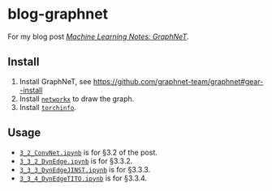 # blog-graphnet

For my blog post [_Machine Learning Notes: GraphNeT_](https://chenli2049.github.io/posts/20230910-machine-learning-notes-graphnet/).

## Install

1. Install GraphNeT, see https://github.com/graphnet-team/graphnet#gear--install
2. Install [`networkx`](https://github.com/networkx/networkx) to draw the graph.
3. Install [`torchinfo`](https://github.com/TylerYep/torchinfo).

## Usage

- [`3_2_ConvNet.ipynb`](https://github.com/ChenLi2049/blog-graphnet/blob/main/3_2_ConvNet.ipynb) is for §3.2 of the post.
- [`3_3_2_DynEdge.ipynb`](https://github.com/ChenLi2049/blog-graphnet/blob/main/3_3_2_DynEdge.ipynb) is for §3.3.2.
- [`3_3_3_DynEdgeJINST.ipynb`](https://github.com/ChenLi2049/blog-graphnet/blob/main/3_3_3_DynEdgeJINST.ipynb) is for §3.3.3.
- [`3_3_4_DynEdgeTITO.ipynb`](https://github.com/ChenLi2049/blog-graphnet/blob/main/3_3_4_DynEdgeTITO.ipynb) is for §3.3.4.
